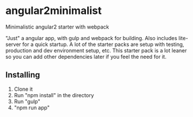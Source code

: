 # angular2minimalist
Minimalistic angular2 starter with webpack 

"Just" a angular app, with gulp and webpack for building. Also includes lite-server for a quick startup. 
A lot of the starter packs are setup with testing, production and dev environment setup, etc. This starter pack is a lot leaner so you can add other dependencies later if you feel the need for it.  

## Installing  
1. Clone it
2. Run "npm install" in the directory 
3. Run "gulp" 
4. "npm run app"
